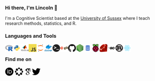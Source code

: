 <link rel="stylesheet" href="https://cdn.rawgit.com/jpswalsh/academicons/master/css/academicons.min.css">
<link rel="stylesheet" href="https://cdnjs.cloudflare.com/ajax/libs/font-awesome/5.14.0/css/all.min.css">

### Hi there, I'm Lincoln 👋

I'm a Cognitive Scientist based at the [University of Sussex][Sussex] where I teach research methods, statistics, and R.
<br />

### Languages and Tools

<img align="left" alt="HTML5" width="26px" src="https://raw.githubusercontent.com/github/explore/80688e429a7d4ef2fca1e82350fe8e3517d3494d/topics/r/r.png" />
<img align="left" alt="Visual Studio Code" width="26px" src="https://raw.githubusercontent.com/github/explore/80688e429a7d4ef2fca1e82350fe8e3517d3494d/topics/python/python.png" />
<img align="left" alt="HTML5" width="26px" src="https://raw.githubusercontent.com/github/explore/80688e429a7d4ef2fca1e82350fe8e3517d3494d/topics/matlab/matlab.png" />
<img align="left" alt="JavaScript" width="26px" src="https://raw.githubusercontent.com/github/explore/80688e429a7d4ef2fca1e82350fe8e3517d3494d/topics/javascript/javascript.png" />
<img align="left" alt="HTML5" width="26px" src="https://raw.githubusercontent.com/github/explore/80688e429a7d4ef2fca1e82350fe8e3517d3494d/topics/jupyter-notebook/jupyter-notebook.png" />

<img align="left" alt="HTML5" width="26px" src="https://raw.githubusercontent.com/github/explore/80688e429a7d4ef2fca1e82350fe8e3517d3494d/topics/docker/docker.png" />
<img align="left" alt="HTML5" width="26px" src="https://raw.githubusercontent.com/github/explore/80688e429a7d4ef2fca1e82350fe8e3517d3494d/topics/terminal/terminal.png" />
<img align="left" alt="Git" width="26px" src="https://raw.githubusercontent.com/github/explore/80688e429a7d4ef2fca1e82350fe8e3517d3494d/topics/git/git.png" />
<img align="left" alt="GitHub" width="26px" src="https://raw.githubusercontent.com/github/explore/78df643247d429f6cc873026c0622819ad797942/topics/github/github.png" />


<img align="left" alt="Node.js" width="26px" src="https://raw.githubusercontent.com/github/explore/80688e429a7d4ef2fca1e82350fe8e3517d3494d/topics/nodejs/nodejs.png" />
<img align="left" alt="SQL" width="26px" src="https://raw.githubusercontent.com/github/explore/80688e429a7d4ef2fca1e82350fe8e3517d3494d/topics/sql/sql.png" />


<img align="left" alt="Raspberry PI" width="26px" src="https://raw.githubusercontent.com/github/explore/80688e429a7d4ef2fca1e82350fe8e3517d3494d/topics/raspberry-pi/raspberry-pi.png" />

<img align="left" alt="Ruby" width="26px" src="https://github.com/github/explore/raw/main/topics/ruby/ruby.png" />

<img align="left" alt="Go" width="26px" src="https://github.com/github/explore/raw/main/topics/go/go.png" />

<img align="left" alt="Rust" width="26px" src="https://github.com/github/explore/raw/main/topics/rust/rust.png" />

<img align="left" alt="React" width="26px" src="https://github.com/github/explore/raw/main/topics/react/react.png" />

<br />

### Find me on
<a href="https://orcid.org/0000-0002-3572-7758"><svg alt="orcid" viewBox="0 0 512 512" style="height:2em;position:relative;display:inline-block;top:.1em;" xmlns="http://www.w3.org/2000/svg">
  <g label="icon" id="layer6" groupmode="layer">
    <path id="path2" d="m 336.6206,194.53756 c -7.12991,-3.32734 -13.8671,-5.55949 -20.25334,-6.61343 -6.36534,-1.09517 -16.57451,-1.61223 -30.71059,-1.61223 h -36.70409 v 152.74712 h 37.63425 c 14.6735,0 26.08126,-1.01267 34.22385,-3.01709 8.14259,-2.00442 14.92159,-4.52592 20.35674,-7.62608 5.43519,-3.07925 10.416,-6.8615 14.94192,-11.38742 14.4876,-14.71475 21.74129,-33.27334 21.74129,-55.7176 0,-22.05151 -7.44016,-40.05177 -22.34085,-53.98159 -5.49732,-5.16674 -11.82143,-9.44459 -18.88918,-12.79281 z M 255.99999,8.0000031 C 119.02153,8.0000031 8.0000034,119.04185 8.0000034,255.99998 8.0000034,392.95812 119.02153,504 255.99999,504 392.97849,504 504,392.95812 504,255.99998 504,119.04185 392.97849,8.0000031 255.99999,8.0000031 Z M 173.66372,365.51268 H 144.27546 V 160.1481 h 29.38826 z M 158.94954,138.69619 c -11.13935,0 -20.21208,-9.01056 -20.21208,-20.21208 0,-11.11841 9.05183,-20.191181 20.21208,-20.191181 11.18058,0 20.23244,9.051831 20.23244,20.191181 -0.0219,11.22184 -9.05186,20.21208 -20.23244,20.21208 z m 241.3866,163.59715 c -5.29051,12.54475 -12.83407,23.58066 -22.65053,33.08742 -9.98203,9.83734 -21.59659,17.19443 -34.84378,22.19616 -7.74983,3.01709 -14.83852,5.06335 -21.30725,6.11726 -6.4891,1.01267 -18.82759,1.50883 -37.07593,1.50883 H 219.5033 V 160.1481 h 69.23318 c 27.96195,0 50.03378,4.1541 66.31951,12.54476 16.26485,8.36977 29.18144,20.72859 38.79164,36.97254 9.61013,16.26483 14.4254,34.01757 14.4254,53.19607 0.0227,13.76426 -2.66619,26.90802 -7.93576,39.43187 z" style="stroke-width:0.07717"></path>
  </g>
</svg></a>
<a href="https://osf.io/v96gc/"><svg alt="OSF" viewBox="0 0 512 512" style="height:2em;position:relative;display:inline-block;top:.1em;" xmlns="http://www.w3.org/2000/svg">
  <g label="icon" id="layer6" groupmode="layer">
    <path id="path2" d="m 255.9997,7.9999987 c -34.36057,0 -62.21509,27.8545563 -62.21509,62.2151643 0,20.303056 9.87066,38.160947 24.91769,49.517247 0.18814,-20.457899 16.79601,-36.993393 37.29685,-36.993393 20.50082,0 37.11091,16.535494 37.29909,36.993393 15.04533,-11.3563 24.9177,-29.212506 24.9177,-49.517247 C 318.21272,35.854555 290.35915,7.9999987 255.99915,7.9999987 Z M 293.29654,392.2676 c -0.18814,20.4601 -16.79601,36.99338 -37.29684,36.99338 -20.50082,0 -37.10922,-16.53551 -37.29684,-36.99338 -15.04759,11.35627 -24.91769,29.21246 -24.91769,49.51722 0,34.36059 27.85453,62.21518 62.2151,62.21518 34.36056,0 62.21508,-27.85459 62.21508,-62.21518 0,-20.30306 -9.87066,-38.16095 -24.91767,-49.51722 z M 441.78489,193.78484 c -20.30301,0 -38.16309,9.87068 -49.51717,24.91769 20.45786,0.18819 36.99333,16.79605 36.99333,37.29689 0,20.50085 -16.53547,37.11096 -36.9911,37.29916 11.35634,15.04533 29.21249,24.91769 49.51721,24.91769 C 476.14549,318.21327 504,290.35948 504,255.99942 504,221.6394 476.14549,193.78425 441.78489,193.78425 Z M 82.738898,255.99997 c 0,-20.50139 16.535509,-37.11096 36.993392,-37.29689 -11.35632,-15.04756 -29.214164,-24.91769 -49.517197,-24.91769 -34.36057,0 -62.2150945,27.85455 -62.2150945,62.21517 0,34.3606 27.8545245,62.21516 62.2150945,62.21516 20.303033,0 38.160877,-9.87068 49.517197,-24.91773 -20.457883,-0.18818 -36.993391,-16.796 -36.993391,-37.29688 z M 431.3627,80.636814 c -24.29549,-24.295544 -63.68834,-24.295544 -87.9844,0 -14.35704,14.357057 -20.00298,33.963346 -17.39331,52.633806 -0.0824,0.0809 -0.18198,0.13437 -0.26434,0.21491 -14.578,14.57799 -14.578,38.21689 0,52.79488 14.57797,14.57799 38.21681,14.57799 52.79484,0 0.0824,-0.0824 0.13455,-0.18198 0.21732,-0.26434 18.66819,2.60796 38.27445,-3.03799 52.63151,-17.39336 24.29378,-24.29778 24.29378,-63.68837 -0.003,-87.986153 z M 186.2806,378.51178 c 14.57798,-14.57799 14.57798,-38.21461 0,-52.79319 -14.57798,-14.57853 -38.21683,-14.57798 -52.79481,0 -0.0825,0.0824 -0.13448,0.18199 -0.21476,0.26215 -18.67046,-2.60795 -38.276723,3.03572 -52.63376,17.39505 -24.297753,24.29552 -24.297753,63.6884 0,87.98449 24.29551,24.29552 63.68833,24.29552 87.98439,0 14.35702,-14.35703 20.00297,-33.96333 17.39333,-52.63386 0.0848,-0.0786 0.18364,-0.13228 0.26672,-0.21505 z m 0,-245.02583 c -0.0826,-0.0824 -0.18198,-0.13436 -0.26445,-0.21494 2.60795,-18.66823 -3.038,-38.27452 -17.39332,-52.633811 -24.29777,-24.295544 -63.68832,-24.295544 -87.984405,0 -24.297747,24.297781 -24.297747,63.688381 0,87.986151 14.357042,14.35706 33.963315,20.00301 52.631515,17.39336 0.0808,0.0824 0.13447,0.18199 0.21475,0.26434 14.57799,14.57799 38.21684,14.57799 52.79482,0 14.57797,-14.57802 14.57797,-38.21689 0,-52.79488 z m 245.0821,209.89048 c -14.35703,-14.35703 -33.96329,-20.00301 -52.63378,-17.39505 -0.0809,-0.0824 -0.13228,-0.18199 -0.21506,-0.26215 -14.57797,-14.57799 -38.21685,-14.57799 -52.79482,0 -14.57797,14.57799 -14.57797,38.21461 0,52.79316 0.0827,0.0828 0.18198,0.13455 0.26434,0.21505 -2.60796,18.67053 3.03802,38.27683 17.39334,52.63386 24.29552,24.29552 63.68834,24.29552 87.98439,0 24.29775,-24.29552 24.29775,-63.68841 0.003,-87.98451 z" style="stroke-width:0.07717"></path>
  </g>
</svg></a>
<a href="https://scholar.google.com/citations?user=lgZOQkUAAAAJ&hl=en"><svg align="left" alt="Google scholar" viewBox="0 0 384 512" style="height:2em;position:relative;display:inline-block;top:.1em;" xmlns="http://www.w3.org/2000/svg">
  <g groupmode="layer" id="layer6" label="icon">
    <path style="stroke-width:0.0647871" d="M 343.75868,106.66243 V 79.430205 L 363.52365,63.999997 H 149.63354 L 20.476345,176.2736 h 85.656075 c -0.15534,2.12494 -0.21914,4.04644 -0.21914,6.22563 0,20.84472 7.2192,38.08662 21.67203,51.86089 14.45284,13.79702 32.25124,20.64784 53.32651,20.64784 4.92319,0 9.75059,-0.36794 14.43842,-1.02419 -2.90722,6.50082 -4.37457,12.52302 -4.37457,18.14228 0,9.87526 4.49924,20.4304 13.46715,31.6418 -39.23377,2.6705 -68.06112,9.73264 -86.43702,21.16322 -10.53108,6.49907 -19.000207,14.70396 -25.390349,24.5311 -6.390569,9.89933 -9.577754,20.51525 -9.577754,31.9616 0,9.64822 2.062375,18.33611 6.21907,26.06233 4.156694,7.7263 9.577757,14.07047 16.312223,18.98408 6.71825,4.96781 14.46899,9.10088 23.219,12.46874 8.73429,3.34378 17.40643,5.71858 26.06106,7.06258 8.62707,1.34222 17.20471,1.9985 25.70579,1.9985 13.46887,0 26.95353,-1.73428 40.54711,-5.18707 13.56165,-3.48461 26.28022,-8.64143 38.17105,-15.4927 11.85935,-6.80488 21.51545,-16.0865 28.9219,-27.7183 7.39024,-11.67998 11.09457,-24.80499 11.09457,-39.33613 0,-11.01584 -2.24964,-21.03852 -6.7502,-30.14073 -4.46864,-9.07202 -9.93785,-16.54102 -16.45271,-22.34403 -6.5008,-5.81263 -12.99987,-11.15539 -19.51512,-15.9679 -6.50083,-4.84488 -12.00021,-9.75058 -16.46884,-14.8129 -4.4848,-5.04657 -6.73444,-10.05419 -6.73444,-14.98395 0,-4.92145 1.73422,-9.67183 5.21588,-14.26559 3.45451,-4.6095 7.67376,-9.04795 12.60967,-13.30571 4.93756,-4.24944 9.87523,-8.96788 14.79665,-14.13302 4.92147,-5.14719 9.14072,-11.82739 12.60971,-20.00822 3.48467,-8.17907 5.20318,-17.44489 5.20318,-27.75679 0,-13.4527 -2.54714,-24.46065 -7.54735,-33.31348 -0.59369,-1.02243 -1.21757,-1.80338 -1.87511,-3.02225 l 56.90745,-46.672136 v 17.118526 c -7.39373,0.92969 -6.62422,5.34582 -6.62422,10.6352 v 128.66719 c 0,5.95832 4.8751,10.83382 10.83386,10.83382 h 3.98869 c 5.95835,0 10.83386,-4.87506 10.83386,-10.83382 V 117.29282 c 0,-5.27669 0.77741,-9.68801 -6.56167,-10.63039 z M 236.39865,329.14114 c 1.14099,0.7503 3.7039,2.78075 7.7184,6.03838 4.0495,3.24319 6.797,5.69582 8.26567,7.41432 1.43851,1.66381 3.5792,4.16501 6.37617,7.54734 2.81268,3.3744 4.7184,6.30394 5.71853,8.73425 1.00016,2.4767 2.01603,5.46089 3.04636,8.94556 0.98567,3.44488 1.48486,6.97595 1.48486,10.56169 0,17.04813 -6.56338,29.68007 -19.65604,37.85915 -13.125,8.18083 -28.76651,12.27368 -46.93767,12.27368 -9.18709,0 -18.2031,-1.09289 -27.06247,-3.1951 -8.84322,-2.11665 -17.31192,-5.3362 -25.39035,-9.60185 -8.07846,-4.25771 -14.57754,-10.20337 -19.50072,-17.79659 -4.93764,-7.64012 -7.40645,-16.41464 -7.40645,-26.24962 0,-10.32022 2.79692,-19.28987 8.42233,-26.90588 5.59343,-7.62564 12.93774,-13.3919 22.03208,-17.3154 9.0624,-3.94582 18.24946,-6.74232 27.56166,-8.39827 9.31221,-1.7023 18.79679,-2.555 28.43842,-2.555 4.46862,0 7.93582,0.25115 10.40465,0.69607 0.45456,0.21918 3.03188,2.07025 7.73456,5.56326 4.70401,3.46237 7.62565,5.59519 8.75047,6.38401 z m -3.35823,-100.5779 c -7.40648,8.85938 -17.73454,13.2882 -30.95363,13.2882 -11.85933,0 -22.29766,-4.76482 -31.26554,-14.31195 -8.99984,-9.52309 -15.42235,-20.32803 -19.34408,-32.43061 -3.93752,-12.10871 -5.90585,-23.98423 -5.90585,-35.648 0,-13.6942 3.59542,-25.35184 10.7809,-34.97598 7.18727,-9.64952 17.49915,-14.48477 30.93786,-14.48477 11.87507,0 22.37423,5.03825 31.43704,15.15677 9.09434,10.08482 15.60961,21.41303 19.5169,33.96799 3.92176,12.5392 5.87345,24.52979 5.87345,35.98399 0,13.44658 -3.70256,24.60984 -11.07663,33.45436 z" id="path2"></path>
  </g>
</svg></a>
<a href="https://twitter.com/lincoln81"><svg align="left" alt="twitter" viewBox="0 0 512 512" style="height:2em;position:relative;display:inline-block;top:.1em;" xmlns="http://www.w3.org/2000/svg">
  <path d="M459.37 151.716c.325 4.548.325 9.097.325 13.645 0 138.72-105.583 298.558-298.558 298.558-59.452 0-114.68-17.219-161.137-47.106 8.447.974 16.568 1.299 25.34 1.299 49.055 0 94.213-16.568 130.274-44.832-46.132-.975-84.792-31.188-98.112-72.772 6.498.974 12.995 1.624 19.818 1.624 9.421 0 18.843-1.3 27.614-3.573-48.081-9.747-84.143-51.98-84.143-102.985v-1.299c13.969 7.797 30.214 12.67 47.431 13.319-28.264-18.843-46.781-51.005-46.781-87.391 0-19.492 5.197-37.36 14.294-52.954 51.655 63.675 129.3 105.258 216.365 109.807-1.624-7.797-2.599-15.918-2.599-24.04 0-57.828 46.782-104.934 104.934-104.934 30.213 0 57.502 12.67 76.67 33.137 23.715-4.548 46.456-13.32 66.599-25.34-7.798 24.366-24.366 44.833-46.132 57.827 21.117-2.273 41.584-8.122 60.426-16.243-14.292 20.791-32.161 39.308-52.628 54.253z"></path>
</svg></href>

[Sussex]: https://profiles.sussex.ac.uk/p488921-lincoln-colling

[website]: https://research.colling.net.nz
[twitter]: https://twitter.com/lincoln81
[scholar]: https://scholar.google.com/citations?user=lgZOQkUAAAAJ
[osf]: https://osf.io/v96gc/
[orcid]: https://orcid.org/0000-0002-3572-7758
[philpapers]: https://philpeople.org/profiles/lincoln-colling
[sematic]: https://www.semanticscholar.org/author/Lincoln-J.-Colling/3381001
[publons]: https://publons.com/researcher/2694993/lincoln-j-colling/


